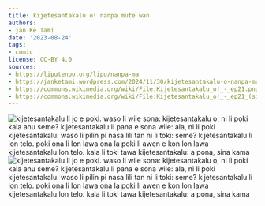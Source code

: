 ```yaml
---
title: kijetesantakalu o! nanpa mute wan
authors:
- jan Ke Tami
date: '2023-08-24'
tags:
- comic
license: CC-BY 4.0
sources:
- https://liputenpo.org/lipu/nanpa-ma
- https://janketami.wordpress.com/2024/11/30/kijetesantakalu-o-nanpa-mute-wan/
- https://commons.wikimedia.org/wiki/File:Kijetesantakalu_o!_-_ep21.png
- https://commons.wikimedia.org/wiki/File:Kijetesantakalu_o!_-_ep21_(sitelen_pona).png
---
```


![kijetesantakalu li jo e poki. waso li wile sona: kijetesantakalu o, ni li poki kala anu seme? kijetesantakalu li pana e sona wile: ala, ni li poki kijetesantakalu. waso li pilin pi nasa lili tan ni li toki: seme? kijetesantakalu li lon telo. poki ona li lon lawa ona la poki li awen e kon lon lawa kijetesantakalu lon telo. kala li toki tawa kijetesantakalu: a pona, sina kama](https://upload.wikimedia.org/wikipedia/commons/b/bd/Kijetesantakalu_o%21_-_ep21.png)
![kijetesantakalu li jo e poki. waso li wile sona: kijetesantakalu o, ni li poki kala anu seme? kijetesantakalu li pana e sona wile: ala, ni li poki kijetesantakalu. waso li pilin pi nasa lili tan ni li toki: seme? kijetesantakalu li lon telo. poki ona li lon lawa ona la poki li awen e kon lon lawa kijetesantakalu lon telo. kala li toki tawa kijetesantakalu: a pona, sina kama](https://upload.wikimedia.org/wikipedia/commons/e/e0/Kijetesantakalu_o%21_-_ep21_%28sitelen_pona%29.png)